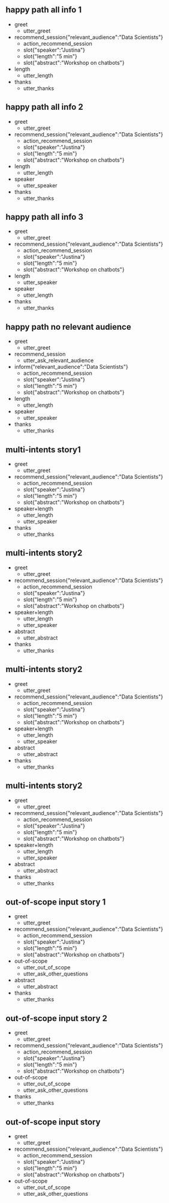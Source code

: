 
## happy path all info 1               
* greet              
  - utter_greet
* recommend_session{"relevant_audience":"Data Scientists"}               
  - action_recommend_session
  - slot{"speaker":"Justina"}
  - slot{"length":"5 min"}
  - slot{"abstract":"Workshop on chatbots"}
* length
  - utter_length
* thanks
  - utter_thanks
  
  
## happy path all info 2               
* greet              
  - utter_greet
* recommend_session{"relevant_audience":"Data Scientists"}               
  - action_recommend_session
  - slot{"speaker":"Justina"}
  - slot{"length":"5 min"}
  - slot{"abstract":"Workshop on chatbots"}
* length
  - utter_length
* speaker
  - utter_speaker
* thanks
  - utter_thanks    
  

## happy path all info 3               
* greet              
  - utter_greet
* recommend_session{"relevant_audience":"Data Scientists"}               
  - action_recommend_session
  - slot{"speaker":"Justina"}
  - slot{"length":"5 min"}
  - slot{"abstract":"Workshop on chatbots"}
* length
  - utter_speaker
* speaker
  - utter_length
* thanks
  - utter_thanks  


## happy path no relevant audience            
* greet              
  - utter_greet
* recommend_session
  - utter_ask_relevant_audience
* inform{"relevant_audience":"Data Scientists"}
  - action_recommend_session
  - slot{"speaker":"Justina"}
  - slot{"length":"5 min"}
  - slot{"abstract":"Workshop on chatbots"}
* length
  - utter_length
* speaker
  - utter_speaker
* thanks
  - utter_thanks 

  
## multi-intents story1              
* greet              
  - utter_greet
* recommend_session{"relevant_audience":"Data Scientists"}               
  - action_recommend_session
  - slot{"speaker":"Justina"}
  - slot{"length":"5 min"}
  - slot{"abstract":"Workshop on chatbots"}
* speaker+length
  - utter_length
  - utter_speaker
* thanks
  - utter_thanks
  
## multi-intents story2              
* greet              
  - utter_greet
* recommend_session{"relevant_audience":"Data Scientists"}               
  - action_recommend_session
  - slot{"speaker":"Justina"}
  - slot{"length":"5 min"}
  - slot{"abstract":"Workshop on chatbots"}
* speaker+length
  - utter_length
  - utter_speaker
* abstract
  - utter_abstract
* thanks
  - utter_thanks
  
## multi-intents story2              
* greet              
  - utter_greet
* recommend_session{"relevant_audience":"Data Scientists"}               
  - action_recommend_session
  - slot{"speaker":"Justina"}
  - slot{"length":"5 min"}
  - slot{"abstract":"Workshop on chatbots"}
* speaker+length
  - utter_length
  - utter_speaker
* abstract
  - utter_abstract
* thanks
  - utter_thanks
  
  
## multi-intents story2              
* greet              
  - utter_greet
* recommend_session{"relevant_audience":"Data Scientists"}               
  - action_recommend_session
  - slot{"speaker":"Justina"}
  - slot{"length":"5 min"}
  - slot{"abstract":"Workshop on chatbots"}
* speaker+length
  - utter_length
  - utter_speaker
* abstract
  - utter_abstract
* thanks
  - utter_thanks
  
  
  
## out-of-scope input story 1            
* greet              
  - utter_greet
* recommend_session{"relevant_audience":"Data Scientists"}               
  - action_recommend_session
  - slot{"speaker":"Justina"}
  - slot{"length":"5 min"}
  - slot{"abstract":"Workshop on chatbots"}
* out-of-scope
  - utter_out_of_scope
  - utter_ask_other_questions
* abstract
  - utter_abstract
* thanks
  - utter_thanks
  
## out-of-scope input story 2            
* greet              
  - utter_greet
* recommend_session{"relevant_audience":"Data Scientists"}               
  - action_recommend_session
  - slot{"speaker":"Justina"}
  - slot{"length":"5 min"}
  - slot{"abstract":"Workshop on chatbots"}
* out-of-scope
  - utter_out_of_scope
  - utter_ask_other_questions
* thanks
  - utter_thanks 
  
## out-of-scope input story              
* greet              
  - utter_greet
* recommend_session{"relevant_audience":"Data Scientists"}               
  - action_recommend_session
  - slot{"speaker":"Justina"}
  - slot{"length":"5 min"}
  - slot{"abstract":"Workshop on chatbots"}
* out-of-scope
  - utter_out_of_scope
  - utter_ask_other_questions



